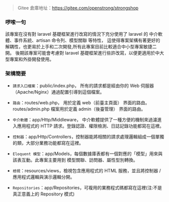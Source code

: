 > Gitee 倉庫地址：<a href="https://gitee.com/openstrong/strongshop" target="_blank">https://gitee.com/openstrong/strongshop</a>

### 啰嗦一句
該專案在沒有對 laravel 基礎框架進行改寫的情況下充分使用了 laravel 的 中介軟體、事件系統、artisan 命令列、模型關聯 等特性，
這使得專案架構有著更好的解耦性，也更易於上手和二次開發,所有此專案目前比較適合中小型專案敏捷二開。
後期該專案可能會考慮對 laravel 基礎框架進行些許改寫，以便更適用於中大型專案和外掛開發使用。

### 架構簡要
- `請求入口檔案`：public/index.php， 所有的請求都是經由你的 Web 伺服器（Apache/Nginx）通過配置引導到這個檔案。

- `路由`：routes/web.php， 用於定義 web（前臺主頁面） 界面的路由。routes/admin.php 檔案用於定義 admin（後臺管理） 界面的路由。

- `中介軟體`：app/Http/Middleware， 中介軟體提供了一種方便的機制來過濾進入應用程式的 HTTP 請求。登錄認證、權限檢測、日誌記錄功能都寫在這裡。

- `控制器`：app/Http/Controllers，控制器能將相關的請求處理邏輯組成一個單獨的類，大部分業務功能都寫在這裡。

- `Eloquent 模型`：app/Models，每個數據庫表都有一個對應的「模型」用來與該表互動。此專案主要用到 模型關聯、訪問器、屬性型別轉換。

- `檢視`：resources/views，檢視包含應用程式的 HTML 服務，並且將控制器 / 應用程式邏輯與演示邏輯分開。

- `Repositories`：app/Repositories，可複用的業務程式碼都寫在這裡(注:不是真正意義上的 Repository 模式)
